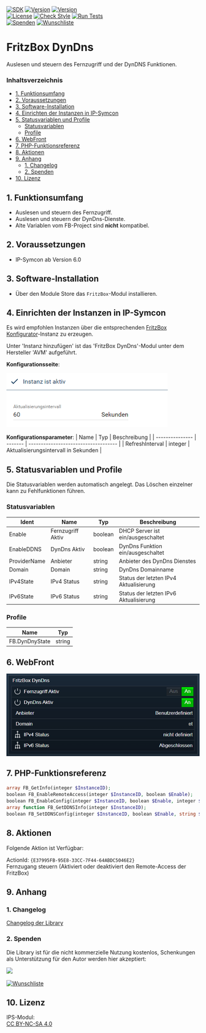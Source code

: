 [![SDK](https://img.shields.io/badge/Symcon-PHPModul-red.svg)](https://www.symcon.de/service/dokumentation/entwicklerbereich/sdk-tools/sdk-php/)
[![Version](https://img.shields.io/badge/Modul%20version-0.80-blue.svg)]()
[![Version](https://img.shields.io/badge/Symcon%20Version-6.0%20%3E-green.svg)](https://community.symcon.de/t/ip-symcon-6-0-testing/44478)  
[![License](https://img.shields.io/badge/License-CC%20BY--NC--SA%204.0-green.svg)](https://creativecommons.org/licenses/by-nc-sa/4.0/)
[![Check Style](https://github.com/Nall-chan/FritzBox/workflows/Check%20Style/badge.svg)](https://github.com/Nall-chan/FritzBox/actions) [![Run Tests](https://github.com/Nall-chan/FritzBox/workflows/Run%20Tests/badge.svg)](https://github.com/Nall-chan/FritzBox/actions)  
[![Spenden](https://www.paypalobjects.com/de_DE/DE/i/btn/btn_donate_SM.gif)](#2-spenden)
[![Wunschliste](https://img.shields.io/badge/Wunschliste-Amazon-ff69fb.svg)](#2-spenden)  

# FritzBox DynDns <!-- omit in toc -->
Auslesen und steuern des Fernzugriff und der DynDNS Funktionen.

### Inhaltsverzeichnis <!-- omit in toc -->

- [1. Funktionsumfang](#1-funktionsumfang)
- [2. Voraussetzungen](#2-voraussetzungen)
- [3. Software-Installation](#3-software-installation)
- [4. Einrichten der Instanzen in IP-Symcon](#4-einrichten-der-instanzen-in-ip-symcon)
- [5. Statusvariablen und Profile](#5-statusvariablen-und-profile)
  - [Statusvariablen](#statusvariablen)
  - [Profile](#profile)
- [6. WebFront](#6-webfront)
- [7. PHP-Funktionsreferenz](#7-php-funktionsreferenz)
- [8. Aktionen](#8-aktionen)
- [9. Anhang](#9-anhang)
  - [1. Changelog](#1-changelog)
  - [2. Spenden](#2-spenden)
- [10. Lizenz](#10-lizenz)

## 1. Funktionsumfang

* Auslesen und steuern des Fernzugriff.  
* Auslesen und steuern der DynDns-Dienste.  
* Alte Variablen vom FB-Project sind **nicht** kompatibel.  

## 2. Voraussetzungen

- IP-Symcon ab Version 6.0

## 3. Software-Installation

* Über den Module Store das `FritzBox`-Modul installieren.

## 4. Einrichten der Instanzen in IP-Symcon

 Es wird empfohlen Instanzen über die entsprechenden [FritzBox Konfigurator](../FritzBox%20Configurator/README.md)-Instanz zu erzeugen.  
 
 Unter 'Instanz hinzufügen' ist das 'FritzBox DynDns'-Modul unter dem Hersteller 'AVM' aufgeführt.

__Konfigurationsseite__:

![Config](imgs/config.png)  

__Konfigurationsparameter__: 
| Name            | Typ     | Beschreibung                         |
| --------------- | ------- | ------------------------------------ |
| RefreshInterval | integer | Aktualisierungsintervall in Sekunden |

## 5. Statusvariablen und Profile

Die Statusvariablen werden automatisch angelegt. Das Löschen einzelner kann zu Fehlfunktionen führen.

### Statusvariablen

| Ident        | Name              | Typ     | Beschreibung                           |
| ------------ | ----------------- | ------- | -------------------------------------- |
| Enable       | Fernzugriff Aktiv | boolean | DHCP Server ist ein/ausgeschaltet      |
| EnableDDNS   | DynDns Aktiv      | boolean | DynDns Funktion ein/ausgeschaltet      |
| ProviderName | Anbieter          | string  | Anbieter des DynDns Dienstes           |
| Domain       | Domain            | string  | DynDns Domainname                      |
| IPv4State    | IPv4 Status       | string  | Status der letzten IPv4 Aktualisierung |
| IPv6State    | IPv6 Status       | string  | Status der letzten IPv6 Aktualisierung |

### Profile

| Name           | Typ    |
| -------------- | ------ |
| FB.DynDnyState | string |


## 6. WebFront

![Webfront](imgs/webfront.png)  

## 7. PHP-Funktionsreferenz

```php
array FB_GetInfo(integer $InstanceID);
boolean FB_EnableRemoteAccess(integer $InstanceID, boolean $Enable);
boolean FB_EnableConfig(integer $InstanceID, boolean $Enable, integer $Port, string $Username, string $Password);
array function FB_GetDDNSInfo(integer $InstanceID);
boolean FB_SetDDNSConfig(integer $InstanceID, boolean $Enable, string $ProviderName, string $UpdateURL, string $Domain, string $Username, string $Mode, string $ServerIPv4, string $ServerIPv6, string $Password);
```

## 8. Aktionen

Folgende Aktion ist Verfügbar:

ActionId: `{E37995FB-95E8-33CC-7F44-64ABDC5046E2}`  
Fernzugang steuern (Aktiviert oder deaktiviert den Remote-Access der FritzBox)  

## 9. Anhang

### 1. Changelog

[Changelog der Library](../README.md#changelog)

### 2. Spenden

  Die Library ist für die nicht kommerzielle Nutzung kostenlos, Schenkungen als Unterstützung für den Autor werden hier akzeptiert:  

<a href="https://www.paypal.com/donate?hosted_button_id=G2SLW2MEMQZH2" target="_blank"><img src="https://www.paypalobjects.com/de_DE/DE/i/btn/btn_donate_LG.gif" border="0" /></a>  

[![Wunschliste](https://img.shields.io/badge/Wunschliste-Amazon-ff69fb.svg)](https://www.amazon.de/hz/wishlist/ls/YU4AI9AQT9F?ref_=wl_share) 

## 10. Lizenz

  IPS-Modul:  
  [CC BY-NC-SA 4.0](https://creativecommons.org/licenses/by-nc-sa/4.0/)  

